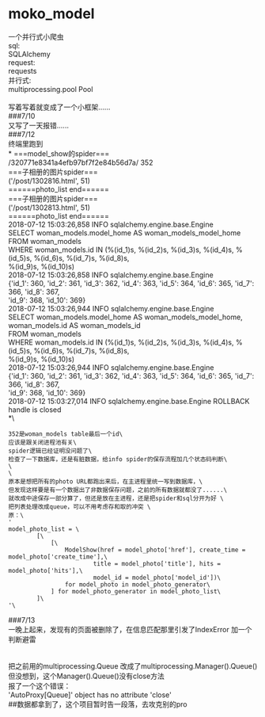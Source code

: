 # moko_model
一个并行式小爬虫\
sql:\
    SQLAlchemy\
request:\
    requests\
并行式:\
    multiprocessing.pool Pool\
\
写着写着就变成了一个小框架......\
###7/10\
    又写了一天报错......
\
###7/12\
    终端里跑到\
    *
    ===model_show的spider===\
    /320771e8341a4efb97bf7f2e84b56d7a/ 352\
    ===子相册的图片spider===\
    ('/post/1302816.html', 51)\
    ======photo_list end======\
    ===子相册的图片spider===\
    ('/post/1302813.html', 51)\
    ======photo_list end======\
    2018-07-12 15:03:26,858 INFO sqlalchemy.engine.base.Engine \
        SELECT woman_models.model_home AS woman_models_model_home FROM woman_models\
        WHERE woman_models.id IN (%(id_1)s, %(id_2)s, %(id_3)s, %(id_4)s, %(id_5)s, %(id_6)s, %(id_7)s, %(id_8)s, \
            %(id_9)s, %(id_10)s)\
    2018-07-12 15:03:26,858 INFO sqlalchemy.engine.base.Engine \
        {'id_1': 360, 'id_2': 361, 'id_3': 362, 'id_4': 363, 'id_5': 364, 'id_6': 365, 'id_7': 366, 'id_8': 367, \
            'id_9': 368, 'id_10': 369}\
    2018-07-12 15:03:26,944 INFO sqlalchemy.engine.base.Engine \
        SELECT woman_models.model_home AS woman_models_model_home, woman_models.id AS woman_models_id\
        FROM woman_models\
        WHERE woman_models.id IN (%(id_1)s, %(id_2)s, %(id_3)s, %(id_4)s, %(id_5)s, %(id_6)s, %(id_7)s, %(id_8)s, \
            %(id_9)s, %(id_10)s)\
    2018-07-12 15:03:26,944 INFO sqlalchemy.engine.base.Engine \
        {'id_1': 360, 'id_2': 361, 'id_3': 362, 'id_4': 363, 'id_5': 364, 'id_6': 365, 'id_7': 366, 'id_8': 367, \
            'id_9': 368, 'id_10': 369}\
    2018-07-12 15:03:27,014 INFO sqlalchemy.engine.base.Engine ROLLBACK\
    handle is closed\
    *\

    352是woman_models table最后一个id\
    应该是跟关闭进程池有关\
    spider逻辑已经证明没问题了\
    检查了一下数据库，还是有脏数据，给info spider的保存流程加几个状态码判断\
    \
    \
    原本是想把所有的photo URL都跑出来后，在主进程里统一写到数据库，\
    但发现这样要是有一个数据出了非数据保存问题，之前的所有数据就都没了......\
    就改成中途保存一部分算了，但还是放在主进程，还是把spider和sql分开为好 \
    把列表处理改成queue，可以不用考虑存和取的冲突 \
    原：\
    '
    model_photo_list = \
            [\
                [\
					ModelShow(href = model_photo['href'], create_time = model_photo['create_time'],\
							title = model_photo['title'], hits = model_photo['hits'],\
							model_id = model_photo['model_id'])\
					for model_photo in model_photo_generator\
				] for model_photo_generator in model_photo_list\
			]\
	'\
###7/13\
    一晚上起来，发现有的页面被删除了，在信息匹配那里引发了IndexError 加一个判断避雷\
    \
    \
    把之前用的multiprocessing.Queue 改成了multiprocessing.Manager().Queue()\
    但没想到，这个Manager().Queue()没有close方法\
    报了一个这个错误：\
    'AutoProxy[Queue]' object has no attribute 'close'\
##数据都拿到了，这个项目暂时告一段落，去攻克别的pro